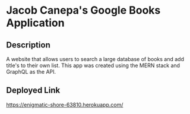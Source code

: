 # Jacob Canepa's Google Books Application

## Description
A website that allows users to search a large database of books and add title's to their own list. This app was created using the MERN stack and GraphQL as the API.

## Deployed Link
https://enigmatic-shore-63810.herokuapp.com/